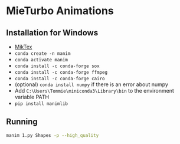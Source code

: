 # MieTurbo Animations

## Installation for Windows

- [MikTex](https://miktex.org/download)
- `conda create -n manim`
- `conda activate manim`
- `conda install -c conda-forge sox`
- `conda install -c conda-forge ffmpeg`
- `conda install -c conda-forge cairo`
- (optional) `conda install numpy` if there is an error about numpy
- Add `C:\Users\Tommie\miniconda3\Library\bin` to the environment variable PATH
- `pip install manimlib`


## Running

```sh
manim 1.py Shapes -p --high_quality
```